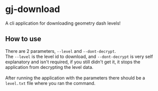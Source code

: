 # gj-download

A cli application for downloading geometry dash levels!

## How to use

There are 2 parameters, `--level` and `--dont-decrypt`.<br>
The ``--level`` is the level id to download, and ``--dont-decrypt`` is very self explanatory and isn't required, if you still didn't get it, it stops the application from decrypting the level data.<br><br>
After running the application with the parameters there should be a `level.txt` file where you ran the command.
